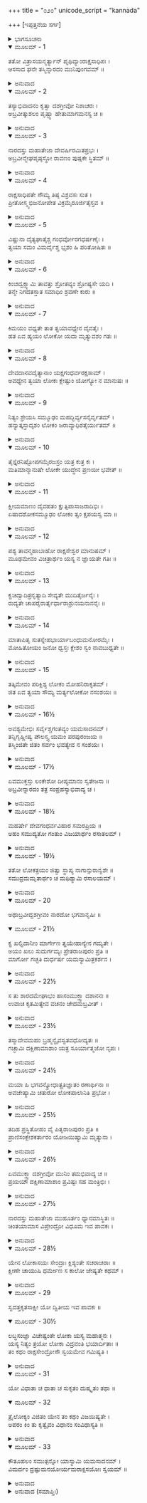 +++
title = "೦೨೦"
unicode_script = "kannada"

+++
[ಇಪ್ಪತ್ತನೆಯ ಸರ್ಗ]



<details><summary>ಭಾಗಸೂಚನಾ</summary>

ರಾವಣನಿಗೆ ನಾರದರಿಂದ ಸಮಾಧಾನದ ಮಾತು, ನಾರದರ ಸಲಹೆಯಂತೆ ಯಮನೊಡನೆ ಯುದ್ಧ ಮಾಡಲು ಯಮಲೋಕಕ್ಕೆ ರಾವಣನ ಪ್ರಯಾಣ
</details>

<details open><summary>ಮೂಲಮ್ - 1</summary>

ತತೋ ವಿತ್ರಾಸಯನ್ಮರ್ತ್ಯಾನ್ ಪೃಥಿವ್ಯಾಂರಾಕ್ಷಸಾಧಿಪಃ ।  
ಆಸಸಾದ  ಘನೇ   ತಸ್ಮಿನ್ನಾರದಂ ಮುನಿಪುಂಗವಮ್ ॥
</details>

<details><summary>ಅನುವಾದ</summary>

(ಅಗಸ್ತ್ಯರು ಹೇಳುತ್ತಾರೆ - ರಘುನಂದನ!) ಬಳಿಕ ರಾಕ್ಷಸ ರಾಜ ರಾವಣನು ಮನುಷ್ಯರನ್ನು ಹೆದರಿಸುತ್ತಾ ಪೃಥಿವಿಯಲ್ಲಿ ಸಂಚರಿಸತೊಡಗಿದನು. ಒಂದು ದಿನ ಪುಷ್ಪಕ ವಿಮಾನದಲ್ಲಿ ಹೋಗುತ್ತಿರುವಾಗ ಮೋಡಗಳ ನಡುವೆ ಮುನಿಶ್ರೇಷ್ಠ ನಾರದರು ಸಿಕ್ಕಿದರು.॥1॥
</details>

<details open><summary>ಮೂಲಮ್ - 2</summary>

ತಸ್ಯಾಭಿವಾದನಂ ಕೃತ್ವಾ ದಶಗ್ರೀವೋ ನಿಶಾಚರಃ ।  
ಅಬ್ರವೀತ್ಕುಶಲಂ ಪೃಷ್ಟ್ವಾ ಹೇತುಮಾಗಮನಸ್ಯ  ಚ ॥
</details>

<details><summary>ಅನುವಾದ</summary>

ನಿಶಾಚರ ದಶಗ್ರೀವನು ಅವರನ್ನು ವಂದಿಸಿ, ಕ್ಷೇಮ-ಸಮಾಚಾರ ಮಾತನಾಡುತ್ತಾ, ಅವರ ಆಗಮನದ ಕಾರಣವನ್ನು ಕೇಳಿದನು.॥2॥
</details>

<details open><summary>ಮೂಲಮ್ - 3</summary>

ನಾರದಸ್ತು  ಮಹಾತೇಜಾ  ದೇವರ್ಷಿರಮಿತಪ್ರಭಃ ।  
ಅಬ್ರವೀನ್ಮೇಘಪೃಷ್ಠಸ್ಥೋ ರಾವಣಂ ಪುಷ್ಪಕೇ ಸ್ಥಿತಮ್ ॥
</details>

<details><summary>ಅನುವಾದ</summary>

ಆಗ ಮೋಡಗಳಲ್ಲಿ ನಿಂತಿರುವ ಅಮಿತ ಕಾಂತಿವಂತ ಮಹಾತೇಜಸ್ವೀ ದೇವರ್ಷಿ ನಾರದರು ಪುಷ್ಪಕ ವಿಮಾನದಲ್ಲಿ ಕುಳಿತಿರುವ ರಾವಣನಲ್ಲಿ ಹೇಳಿದರು.॥3॥
</details>

<details open><summary>ಮೂಲಮ್ - 4</summary>

ರಾಕ್ಷಸಾಧಿಪತೇ ಸೌಮ್ಯ ತಿಷ್ಠ  ವಿಶ್ರವಸಃ  ಸುತ ।  
ಪ್ರೀತೋಸ್ಮ್ಯಭಿಜನೋಪೇತ ವಿಕ್ರಮೈರೂರ್ಜಿತೈಸ್ತವ ॥
</details>

<details><summary>ಅನುವಾದ</summary>

ಉತ್ತಮ ಕುಲೋತ್ಪನ್ನ ವಿಶ್ರವಣಕುಮಾರ ರಾಕ್ಷಸರಾಜ ರಾವಣ! ಸೌಮ್ಯ! ನಿಲ್ಲು. ನಾನು ನಿನ್ನ ಬೆಳೆದಿರುವ ಬಲ-ವಿಕ್ರಮದಿಂದ ಬಹಳ ಪ್ರಸನ್ನನಾಗಿದ್ದೇನೆ.॥4॥
</details>

<details open><summary>ಮೂಲಮ್ - 5</summary>

ವಿಷ್ಣುನಾ   ದೈತ್ಯಘಾತೈಶ್ಚ   ಗಂಧರ್ವೋರಗಧರ್ಷಣೈಃ ।  
ತ್ವಯಾ ಸಮಂ  ವಿಮರ್ದೈಶ್ಚ ಭೃಶಂ  ಹಿ ಪರಿತೋಷಿತಃ ॥
</details>

<details><summary>ಅನುವಾದ</summary>

ದೈತ್ಯರ ವಿನಾಶ ಮಾಡುವ ಅನೇಕ ಸಂಗ್ರಾಮ ಮಾಡಿದ ಭಗವಾನ್ ವಿಷ್ಣುವಿನ ಕುರಿತು ಹಾಗೂ ಗಂಧರ್ವ, ನಾಗ ಗಳನ್ನು ಪದದಲಿತ ಮಾಡುವ ಯುದ್ಧಗಳಿಂದ ನೀನು ನನ್ನನ್ನು ಸಮಾನವಾಗಿ ಸಂತುಷ್ಟಗೊಳಿಸಿದೆ.॥5॥
</details>

<details open><summary>ಮೂಲಮ್ - 6</summary>

ಕಿಂಚಿದ್ವಕ್ಷ್ಯಾಮಿ ತಾವತ್ತು ಶ್ರೋತವ್ಯಂ ಶ್ರೋಷ್ಯಸೇ ಯದಿ ।  
ತನ್ಮೇ ನಿಗದತಸ್ತಾತ ಸಮಾಧಿಂ ಶ್ರವಣೇ ಕುರು ॥
</details>

<details><summary>ಅನುವಾದ</summary>

ಈಗ ನೀನು ಕೇಳುವೆಯಾದರೆ ನಾನು ನಿನ್ನಲ್ಲಿ ಯೋಗ್ಯ ಮಾತನ್ನು ಹೇಳುವೆನು. ಅಯ್ಯಾ! ನಾನಾಡಿದ ಮಾತನ್ನು ಕೇಳಲು ನೀನು ಏಕಾಗ್ರಚಿತ್ತನಾಗು.॥6॥
</details>

<details open><summary>ಮೂಲಮ್ - 7</summary>

ಕಿಮಯಂ  ವಧ್ಯತೇ ತಾತ  ತ್ವಯಾವಧ್ಯೇನ  ದೈವತೈಃ ।  
ಹತ ಏವ ಹ್ಯಯಂ ಲೋಕೋ ಯದಾ ಮೃತ್ಯುವಶಂ ಗತಃ ॥
</details>

<details><summary>ಅನುವಾದ</summary>

ಅಯ್ಯಾ! ನೀನು ದೇವತೆಗಳಿಗೂ ಅವಧ್ಯನಾಗಿ ಈ ಭೂಲೋಕ ನಿವಾಸಿಗಳನ್ನು ಏಕೆ ವಧಿಸುತ್ತಿರುವೆ? ಇಲ್ಲಿಯ ಪ್ರಾಣಿಗಳು ಮೃತ್ಯುವಿಗೆ ಅಧೀನವಾದ ಕಾರಣ ಸ್ವತಃ ಸಾಯುವವರೇ. ಹಾಗಿರುವಾಗ ನೀನು ಸತ್ತಿರುವವರನ್ನು ಏಕೆ ಕೊಲ್ಲುತ್ತೀಯೇ.॥7॥
</details>

<details open><summary>ಮೂಲಮ್ - 8</summary>

ದೇವದಾನವದೈತ್ಯಾನಾಂ ಯಕ್ಷಗಂಧರ್ವರಕ್ಷಸಾಮ್ ।  
ಅವಧ್ಯೇನ ತ್ವಯಾ ಲೋಕಃ ಕ್ಲೇಷ್ಟುಂ ಯೋಗ್ಯೋ ನ ಮಾನುಷಃ ॥
</details>

<details><summary>ಅನುವಾದ</summary>

ದೇವತಾ, ದಾನವ, ದೈತ್ಯ, ಯಕ್ಷ, ಗಂಧರ್ವ, ರಾಕ್ಷಸರೂ ಕೂಡ ಯಾರನ್ನು ಕೊಲ್ಲಲಾರರೋ ಅಂತಹ ವಿಖ್ಯಾತ ವೀರನಾಗಿಯೂ ನೀನು ಈ ಮನುಷ್ಯರಿಗೆ ಏಕೆ ಕಷ್ಟ ಕೊಡುತ್ತಿರುವೆ. ಇದು ಯೋಗ್ಯವಲ್ಲ.॥8॥
</details>

<details open><summary>ಮೂಲಮ್ - 9</summary>

ನಿತ್ಯಂ ಶ್ರೇಯಸಿ ಸಮ್ಮೂಢಂ ಮಹದ್ಭಿರ್ವ್ಯಸನೈರ್ವೃತಮ್ ।  
ಹನ್ಯಾತ್ಕಸ್ತಾದೃಶಂ ಲೋಕಂ ಜರಾವ್ಯಾಧಿಶತೈರ್ಯುತಮ್ ॥
</details>

<details><summary>ಅನುವಾದ</summary>

ಯಾರು ಸದಾ ತನ್ನ ಶ್ರೇಯಸ್ಸಿನ ಸಾಧನೆಯಲ್ಲಿ ಮೂಢರೋ, ದೊಡ್ಡ-ದೊಡ್ಡ ವಿಪತ್ತುಗಳಲ್ಲಿ ಮುಳುಗಿರುವರೋ, ವೃದ್ಧಾಪ್ಯ ಮತ್ತು ನೂರಾರು ರೋಗಗಳಿಂದ ಕೂಡಿರುವರೋ, ಅಂತಹ ಜನರನ್ನು ಯಾವುದೇ ವೀರ ಪುರುಷನು ಹೇಗೆ ಕೊಲ್ಲಬಲ್ಲನು.॥9॥
</details>

<details open><summary>ಮೂಲಮ್ - 10</summary>

ತೈಸ್ತೈರನಿಷ್ಟೋಪಗಮೈರಜಸ್ರಂ ಯತ್ರ ಕುತ್ರ ಕಃ ।  
ಮತಿಮಾನ್ಮಾನುಷೇ ಲೋಕೇ ಯುದ್ಧೇನ ಪ್ರಣಯೀ ಭವೇತ್ ॥
</details>

<details><summary>ಅನುವಾದ</summary>

ನಾನಾ ಪ್ರಕಾರದ ಅನಿಷ್ಟಗಳಿಂದ ಎಲ್ಲೆಲ್ಲೂ ಪೀಡಿತವಾದ ಮನುಷ್ಯಲೋಕಕ್ಕೆ ಬಂದು ಯಾವ ಬುದ್ಧಿವಂತ ವೀರ ಪುರುಷನು ಯುದ್ಧದ ಮೂಲಕ ಮನುಷ್ಯರನ್ನು ವಧಿಸಬಲ್ಲನು.॥10॥
</details>

<details open><summary>ಮೂಲಮ್ - 11</summary>

ಕ್ಷೀಯಮಾಣಂ ದೈವಹತಂ ಕ್ಷುತ್ಪಿಪಾಸಾಜರಾದಿಭಿಃ ।  
ಏಷಾದಶೋಕಸಮ್ಮೂಢಂ ಲೋಕಂ ತ್ವಂ ಕ್ಷಪಯಸ್ವ ಮಾ ॥
</details>

<details><summary>ಅನುವಾದ</summary>

ಈ ಲೋಕವಾದರೋ ಹಸಿವು, ತೃಷೆ, ಜರಾದಿಗಳಿಂದ ಕ್ಷೀಣ ವಾಗುತ್ತಾ ಇದೆ. ವಿಷಾದ ಮತ್ತು ಶೋಕದಲ್ಲಿ ಮುಳುಗಿ ತನ್ನ ವಿವೇಕ ಶಕ್ತಿಯನ್ನು ಕಳೆದುಕೊಂಡಿದೆ. ದೈವಹತವಾದ ಈ ಮರ್ತ್ಯಲೋಕವನ್ನು ನೀನು ನಾಶಮಾಡಬೇಡ.॥11॥
</details>

<details open><summary>ಮೂಲಮ್ - 12</summary>

ಪಶ್ಯ ತಾವನ್ಮಹಾಬಾಹೋ ರಾಕ್ಷಸೇಶ್ವರ ಮಾನುಷಮ್ ।  
ಮೂಢಮೇವಂ ವಿಚಿತ್ರಾರ್ಥಂ ಯಸ್ಯ ನ ಜ್ಞಾಯತೇ ಗತಿಃ ॥
</details>

<details><summary>ಅನುವಾದ</summary>

ಮಹಾಬಾಹು ರಾಕ್ಷಸೇಶ್ವರ! ಈ ಮನುಷ್ಯಲೋಕ ಜ್ಞಾನ ಶೂನ್ಯವಾಗಿ ಮೂಢವಾಗಿದ್ದರೂ ನಾನಾ ಪ್ರಕಾರದ ಕ್ಷುದ್ರ ಪುರುಷಾರ್ಥಗಳಲ್ಲಿ ಆಸಕ್ತವಾಗಿದೆ ಎಂಬುದನ್ನು ನೋಡು. ಇವರಿಗೆ ಯಾವಾಗ ಸುಖ-ದುಃಖಗಳು ಬರುವವು ಎಂಬುದೂ ತಿಳಿಯದು.॥12॥
</details>

<details open><summary>ಮೂಲಮ್ - 13</summary>

ಕ್ವಚಿದ್ವಾದಿತ್ರನೃತ್ಯಾದಿ ಸೇವ್ಯತೇ ಮುದಿತೈರ್ಜನೈಃ ।  
ರುದ್ಯತೇ ಚಾಪರೈರಾರ್ತೈರ್ಧಾರಾಶ್ರುನಯನಾನನೈಃ ॥
</details>

<details><summary>ಅನುವಾದ</summary>

ಇಲ್ಲಿ ಕೆಲವು ಮನುಷ್ಯರು ಹಾಡು-ಕುಣಿತದಲ್ಲಿ ಆನಂದಮಗ್ನರಾಗಿದ್ದಾರೆ, ಅದರಿಂದ ಮನೋರಂಜನೆ ಪಡೆಯುತ್ತಿದ್ದಾರೆ. ಇನ್ನೂ ಕೆಲವರು ದುಃಖದಿಂದ ಪೀಡಿತರಾಗಿ ಕಣ್ಣೀರು ಸುರಿಸುತ್ತಾ ಅಳುತ್ತಿದ್ದಾರೆ.॥13॥
</details>

<details open><summary>ಮೂಲಮ್ - 14</summary>

ಮಾತಾಪಿತೃ ಸುತಸ್ನೇಹಭಾರ್ಯಾಬಂಧುಮನೋರಮೈಃ ।  
ಮೋಹಿತೋಯಂ ಜನೋ ಧ್ವಸ್ತಃ ಕ್ಲೇಶಂ ಸ್ವಂ  ನಾವಬುಧ್ಯತೇ ॥
</details>

<details><summary>ಅನುವಾದ</summary>

ತಂದೆ-ತಾಯಿ, ಪತ್ನೀ-ಪುತ್ರರು, ಬಂಧುಗಳ ಸಂಬಂಧದಲ್ಲಿ ಮೋಹಗ್ರಸ್ತವಾದ ಮನುಷ್ಯಲೋಕ ಪಾರಮಾರ್ಥದಿಂದ ಭ್ರಷ್ಟವಾಗುತ್ತಾ ಇದೆ. ಇವರಿಗೆ ತಮ್ಮ ಬಂಧನದಿಂದ ಉಂಟಾದ ಕ್ಲೇಶಗಳ ಅನುಭವವೂ ಆಗುವುದಿಲ್ಲ.॥14॥
</details>

<details open><summary>ಮೂಲಮ್ - 15</summary>

ತತ್ಕಿಮೇವಂ ಪರಿಕ್ಲಿಶ್ಯ ಲೋಕಂ  ಮೋಹನಿರಾಕೃತಮ್ ।  
ಜಿತ ಏವ ತ್ವಯಾ ಸೌಮ್ಯ ಮರ್ತ್ಯಲೋಕೋ ನಸಂಶಯಃ ॥
</details>

<details><summary>ಅನುವಾದ</summary>

ಹೀಗೆ ಮೋಹ, ಅಜ್ಞಾನದಿಂದಾಗಿ ಪರಮ ಪುರುಷಾರ್ಥದಿಂದ ವಂಚಿತವಾದ ಈ ಮನುಷ್ಯ ಲೋಕಕ್ಕೆ ಕಷ್ಟಕೊಟ್ಟು ನಿನಗೇನು ಸಿಗುವುದು? ಸೌಮ್ಯ! ನೀನು ಮನುಷ್ಯ ಲೋಕವನ್ನು ಗೆದ್ದುಕೊಂಡಿರುವುದರಲ್ಲಿ ಸಂಶಯವೇ ಇಲ್ಲ.॥15॥
</details>

<details open><summary>ಮೂಲಮ್ - 16½</summary>

ಅವಶ್ಯಮೇಭಿಃ ಸರ್ವೈಶ್ಚಗಂತವ್ಯಂ ಯಮಸಾದನಮ್ ।  
ತನ್ನಿಗೃಹ್ಣೀಷ್ವ ಪೌಲಸ್ತ್ಯ ಯಮಂ ಪರಪುರಂಜಯ ॥  
ತಸ್ಮಿಂಜಿತೇ ಜಿತಂ ಸರ್ವಂ ಭವತ್ಯೇವ ನ ಸಂಶಯಃ ।
</details>

<details><summary>ಅನುವಾದ</summary>

ಪರಪುರಂಜಯನೇ! ಈ ಮನುಷ್ಯಲೋಕವು ಅವಶ್ಯವಾಗಿ ಯಮಲೋಕಕ್ಕೆ ಹೋಗಬೇಕಾಗುತ್ತದೆ. ಆದ್ದರಿಂದ ಶಕ್ತಿಯಿದ್ದರೆ ನೀನು ಯಮರಾಜನನ್ನು ಗೆದ್ದುಕೋ. ಅವನನ್ನು ಗೆದ್ದರೆ ನೀನು ಎಲ್ಲರನ್ನು ಗೆದ್ದಂತೆ, ಇದರಲ್ಲಿ ಸಂಶಯವೇ ಇಲ್ಲ.॥16½॥
</details>

<details open><summary>ಮೂಲಮ್ - 17½</summary>

ಏವಮುಕ್ತಸ್ತು  ಲಂಕೇಶೋ  ದೀಪ್ಯಮಾನಂ ಸ್ವತೇಜಸಾ ॥  
ಅಬ್ರವೀನ್ನಾರದಂ ತತ್ರ  ಸಂಪ್ರಹಸ್ಯಾಭಿವಾದ್ಯ  ಚ ।
</details>

<details><summary>ಅನುವಾದ</summary>

ನಾರದರು ಹೀಗೆ ಹೇಳಿದಾಗ ಲಂಕಾಧಿಪತಿ ರಾವಣನು ತನ್ನ ತೇಜದಿಂದ ಉದ್ದಿಪ್ತನಾದ ದೇವಋಷಿಗೆ ಪ್ರಣಾಮ ಮಾಡಿ ನಗುತ್ತಾ ಹೇಳಿದನು.॥17½॥
</details>

<details open><summary>ಮೂಲಮ್ - 18½</summary>

ಮಹರ್ಷೇ    ದೇವಗಂಧರ್ವವಿಹಾರ  ಸಮರಪ್ರಿಯ ॥  
ಅಹಂ ಸಮುದ್ಯತೋ ಗಂತುಂ ವಿಜಯಾರ್ಥಂ ರಸಾತಲಮ್ ।
</details>

<details><summary>ಅನುವಾದ</summary>

ಮಹರ್ಷಿಯೇ! ನೀವು ದೇವ, ಗಂಧರ್ವ ಲೋಕಗಳಲ್ಲಿ ಸಂಚರಿಸುವವರು. ಯುದ್ಧದ ದೃಶ್ಯವನ್ನು ನೋಡುವುದು ನಿಮಗೆ ಪ್ರಿಯವಾಗಿದೆ. ನಾನೀಗ ರಸಾತಳಕ್ಕೆ ದಿಗ್ವಿಜಯಕ್ಕಾಗಿ ಹೊರಟಿರುವೆನು.॥18½॥
</details>

<details open><summary>ಮೂಲಮ್ - 19½</summary>

ತತೋ ಲೋಕತ್ರಯಂ ಜಿತ್ವಾ ಸ್ಥಾಪ್ಯ ನಾಗಾನ್ಸುರಾನ್ವಶೇ ॥  
ಸಮುದ್ರಮಮೃತಾರ್ಥಂ ಚ ಮಥಿಶ್ಯಾಮಿ ರಸಾಲಯಮ್ ।
</details>

<details><summary>ಅನುವಾದ</summary>

ಮತ್ತೆ ಮೂರು ಲೋಕಗಳನ್ನು ಗೆದ್ದು ನಾಗ ಮತ್ತು ದೇವತೆಗಳನ್ನು ವಶಪಡಿಸಿಕೊಂಡು ಅಮೃತ ಪ್ರಾಪ್ತಿಗಾಗಿ ರಸನಿಧಿ ಸಮುದ್ರವನ್ನು ಮಂಥನ ಮಾಡುವೆನು.॥19½॥
</details>

<details open><summary>ಮೂಲಮ್ - 20</summary>

ಅಥಾಬ್ರವೀದ್ದಶಗ್ರೀವಂ   ನಾರದೋ   ಭಗವಾನೃಷಿಃ ॥
</details>

<details open><summary>ಮೂಲಮ್ - 21½</summary>

ಕ್ವ ಖಲ್ವಿದಾನೀಂ ಮಾರ್ಗೇಣ ತ್ವಯೇಹಾನ್ಯೇನ ಗಮ್ಯತೇ ।  
ಅಯಂ ಖಲು ಸುದುರ್ಗಮ್ಯಃ ಪ್ರೇತರಾಜಪುರಂ  ಪ್ರತಿ ॥  
ಮಾರ್ಗೋ ಗಚ್ಛತಿ ದುರ್ಧರ್ಷ ಯಮಸ್ಯಾಮಿತ್ರಕರ್ಶನ ।
</details>

<details><summary>ಅನುವಾದ</summary>

ಇದನ್ನು ಕೇಳಿ ನಾರದರು ಹೇಳಿದರು - ಶತ್ರುಸೂದನ ! ನೀನು ರಸಾತಲಕ್ಕೆ ಹೋಗಬೇಕೆಂದಿದ್ದರೆ ಈಗ ಆ ಮಾರ್ಗ ವನ್ನು ಬಿಟ್ಟು ಬೇರೆ ದಾರಿಯಿಂದ ಎಲ್ಲಿಗೆ ಹೋಗುತ್ತಿರುವೆ? ದುರ್ಧರ್ಷವೀರನೇ! ರಸಾತಲದ ಮಾರ್ಗವು ಅತ್ಯಂತ ದುರ್ಗಮವಾಗಿದ್ದು, ಅದು ಯಮಲೋಕವಾಗಿಯೇ ಹೋಗುತ್ತದೆ.॥20-21½॥
</details>

<details open><summary>ಮೂಲಮ್ - 22½</summary>

ಸ ತು ಶಾರದಮೇಘಾಭಂ ಹಾಸಂಮುಕ್ತ್ವಾ ದಶಾನನಃ ॥  
ಉವಾಚ  ಕೃತಮಿತ್ಯೇವ   ವಚನಂ  ಚೇದಮಬ್ರವೀತ್ ।
</details>

<details><summary>ಅನುವಾದ</summary>

ನಾರದರು ಹೀಗೆ ಹೇಳಿದಾಗ ದಶಮುಖ ರಾವಣನು ಶರದ್ಋತುವಿನ ಮೋಡಗಳಂತೆ ಉಜ್ವಲವಾದ ನಗುವನ್ನು ಚೆಲ್ಲಿ ಹೇಳಿದನು - ದೇವಋಷಿಗಳೇ! ನಾನು ನಿಮ್ಮ ಮಾತನ್ನು ಒಪ್ಪಿಕೊಂಡೆ ಎನ್ನುತ್ತಾ ಮುಂದರಿಸಿದನು.॥22½॥
</details>

<details open><summary>ಮೂಲಮ್ - 23½</summary>

ತಸ್ಮಾದೇವಮಹಂ     ಬ್ರಹ್ಮನ್ವೈವಸ್ವತವಧೋದ್ಯತಃ ॥  
ಗಚ್ಛಾಮಿ ದಕ್ಷಿಣಾಮಾಶಾಂ ಯತ್ರ ಸೂರ್ಯಾತ್ಮಜೋ ನೃಪಃ ।
</details>

<details><summary>ಅನುವಾದ</summary>

ಬ್ರಹ್ಮನ್! ಈಗ ಯಮರಾಜನನ್ನು ವಧಿಸಲು ನಾನು ಸೂರ್ಯಪುತ್ರ ಯಮರಾಜ ವಾಸಿಸುವ ದಕ್ಷಿಣ ದಿಕ್ಕಿಗೆ ಹೋಗುತ್ತೇನೆ.॥23½॥
</details>

<details open><summary>ಮೂಲಮ್ - 24½</summary>

ಮಯಾ ಹಿ ಭಗವನ್ಕ್ರೋಧಾತ್ಪ್ರತಿಜ್ಞಾತಂ ರಣಾರ್ಥಿನಾ ॥  
ಅವಜೇಷ್ಯಾಮಿ ಚತುರೋ ಲೋಕಪಾಲಾನಿತಿ ಪ್ರಭೋ ।
</details>

<details><summary>ಅನುವಾದ</summary>

ಸ್ವಾಮಿ! ಪೂಜ್ಯರೇ! ನಾನು ಯುದ್ಧದ ಇಚ್ಛೆಯಿಂದ ನಾಲ್ಕೂ ಲೋಕಪಾಲಕರನ್ನು ಸೋಲಿಸುವೆನು ಎಂದು ಕ್ರೋಧದಿಂದ ಪ್ರತಿಜ್ಞೆ ಮಾಡಿರುವೆನು.॥24½॥
</details>

<details open><summary>ಮೂಲಮ್ - 25½</summary>

ತದಿಹ ಪ್ರಸ್ಥಿತೋಹಂ ವೈ  ಪಿತೃರಾಜಪುರಂ  ಪ್ರತಿ ॥  
ಪ್ರಾಣಿಸಂಕ್ಲೇಶಕರ್ತಾರಂ ಯೋಜಯಿಷ್ಯಾಮಿ ಮೃತ್ಯುನಾ ।
</details>

<details><summary>ಅನುವಾದ</summary>

ಆದ್ದರಿಂದ ನಾನು ಇಲ್ಲಿಂದ ಹೊರಡುವೆನು. ಜಗತ್ತಿನ ಪ್ರಾಣಿಗಳಿಗೆ ಮೃತ್ಯುವಿನ ಕಷ್ಟ ಕೊಡುವ ಸೂರ್ಯಪುತ್ರ ಸ್ವತಃ ಯಮನನ್ನೇ ಮೃತ್ಯುಮುಖವಾಗಿಸುವೆನು.॥25½॥
</details>

<details open><summary>ಮೂಲಮ್ - 26½</summary>

ಏವಮುಕ್ತ್ವಾ ದಶಗ್ರೀವೋ ಮುನಿಂ ತಮಭಿವಾದ್ಯ ಚ ॥  
ಪ್ರಯಯೌ ದಕ್ಷಿಣಾಮಾಶಾಂ ಪ್ರವಿಷ್ಟಃ ಸಹ ಮಂತ್ರಿಭಿಃ ।
</details>

<details><summary>ಅನುವಾದ</summary>

ಹೀಗೆ ಹೇಳಿ ದಶಗ್ರೀವನು ಮುನಿಗೆ ವಂದಿಸಿ ಮಂತ್ರಿಗಳೊಂದಿಗೆ ದಕ್ಷಿಣ ದಿಕ್ಕಿನ ಕಡೆಗೆ ತೆರಳಿದನು.॥26½॥
</details>

<details open><summary>ಮೂಲಮ್ - 27½</summary>

ನಾರದಸ್ತು ಮಹಾತೇಜಾ ಮುಹೂರ್ತಂ  ಧ್ಯಾನಮಾಸ್ಥಿತಃ ॥  
ಚಿಂತಯಾಮಾಸ ವಿಪ್ರೇಂದ್ರೋ ವಿಧೂಮ ಇವ ಪಾವಕಃ ।
</details>

<details><summary>ಅನುವಾದ</summary>

ಅವನು ಹೊರಟುಹೋದ ಬಳಿಕ ಹೊಗೆಯಿಲ್ಲದ ಅಗ್ನಿಯಂತೆ ಮಹಾ ತೇಜಸ್ವೀ ವಿಪ್ರ ನಾರದರು ಎರಡು ಗಳಿಗೆ ಧ್ಯಾನಸ್ಥರಾಗಿ ಹೀಗೆ ಯೋಚಿಸತೊಡಗಿದರು.॥27½॥
</details>

<details open><summary>ಮೂಲಮ್ - 28½</summary>

ಯೇನ ಲೋಕಾಸಯಃ ಸೇಂದ್ರಾಃ ಕ್ಲಿಶ್ಯಂತೇ ಸಚರಾಚರಾಃ ॥  
ಕ್ಷೀಣೇ ಚಾಯುಷಿ ಧರ್ಮೇಣ ಸ ಕಾಲೋ ಜೇಷ್ಯತೇ ಕಥಮ್ ।
</details>

<details><summary>ಅನುವಾದ</summary>

ಆಯುಸ್ಸು ಮುಗಿದಾಗ ಯಾರಿಂದ ಧರ್ಮಪೂರ್ವಕ ಇಂದ್ರಸಹಿತ ಮೂರು ಲೋಕಗಳ ಚರಾಚರ ಪ್ರಾಣಿಗಳನ್ನು ಕಷ್ಟದಲ್ಲಿ ಕೆಡಹುವ, ಕ್ಲೇಶದಲ್ಲಿ ಹಾಕುವ ಆ ಯಮರಾಜ ಈ ರಾವಣ ನಿಂದ ಹೇಗೆ ಗೆಲ್ಲಲ್ಪಡುತ್ತಾನೆ.॥28½॥
</details>

<details open><summary>ಮೂಲಮ್ - 29</summary>

ಸ್ವದತ್ತಕೃತಸಾಕ್ಷೀ  ಯೋ  ದ್ವಿತೀಯ   ಇವ   ಪಾವಕಃ ॥
</details>

<details open><summary>ಮೂಲಮ್ - 30½</summary>

ಲಬ್ಧಸಂಜ್ಞಾ ವಿಚೇಷ್ಟಂತೇ ಲೋಕಾ ಯಸ್ಯ ಮಹಾತ್ಮನಃ ।  
ಯಸ್ಯ ನಿತ್ಯಂ ತ್ರಯೋ ಲೋಕಾ ವಿದ್ರವಂತಿ ಭಯಾರ್ದಿತಾಃ ॥  
ತಂ ಕಥಂ ರಾಕ್ಷಸೇಂದ್ರೋಸೌ ಸ್ವಯಮೇವ ಗಮಿಷ್ಯತಿ ।
</details>

<details><summary>ಅನುವಾದ</summary>

ಯಾರು ಜೀವಿಗಳ ದಾನ ಮತ್ತು ಕರ್ಮಸಾಕ್ಷಿಯಾಗಿದ್ದಾನೋ, ಯಾರು ಮತ್ತೊಬ್ಬ ಅಗ್ನಿಯಂತೆ ತೇಜಸ್ವಿಯಾಗಿದ್ದಾನೋ, ಯಾವ ಮಹಾತ್ಮನಿಂದ ಚೈತನ್ಯ ಪಡೆದು ಎಲ್ಲ ಜೀವಿಗಳು ನಾನಾ ರೀತಿಯ ಚೇಷ್ಟೆ ಗಳನ್ನು ಮಾಡುವರೋ, ಯಾರ ಭಯದಿಂದ ಪೀಡಿತರಾಗಿ ತ್ರಿಲೋಕದ ಪ್ರಾಣಿಗಳು ದೂರ ಓಡುತ್ತಾರೋ, ಅವನ  ಬಳಿಗೆ ಈ ರಾಕ್ಷಸೇಶ್ವರ ಸ್ವತಃ ಹೇಗೆ ಹೋಗಬಲ್ಲನು.॥29-30½॥
</details>

<details open><summary>ಮೂಲಮ್ - 31</summary>

ಯೋ ವಿಧಾತಾ ಚ ಧಾತಾ ಚ ಸುಕೃತಂ ದುಷ್ಕೃತಂ ತಥಾ ॥
</details>

<details open><summary>ಮೂಲಮ್ - 32</summary>

ತ್ರೈಲೋಕ್ಯಂ ವಿಜಿತಂ ಯೇನ ತಂ ಕಥಂ ವಿಜಯಿಷ್ಯತೇ ।  
ಅಪರಂ ಕಿಂ  ತು  ಕೃತ್ವೈವಂ  ವಿಧಾನಂ  ಸಂವಿಧಾಸ್ಯತಿ ॥
</details>

<details><summary>ಅನುವಾದ</summary>

ತ್ರಿಲೋಕಗಳನ್ನು ಧರಿಸಿ ಪೋಷಿಸುವ, ಪಾಪ-ಪುಣ್ಯಗಳ ಫಲ ಕೊಡುವ, ಮೂರು ಲೋಕಗಳ ಮೇಲೆ ವಿಜಯ ಪಡೆದ ಆ ಕಾಲದೇವನನ್ನು ಈ ರಾಕ್ಷಸನು ಹೇಗೆ ಜಯಿಸಬಲ್ಲನು? ಕಾಲವೇ ಎಲ್ಲರ ಸಾಧನವಾಗಿದೆ. ಈ ರಾಕ್ಷಸನು ಕಾಲವನ್ನು ಬಿಟ್ಟು ಬೇರೆ ಯಾವ ಸಾಧನವನ್ನು ಗಳಿಸಿ ಆ ಕಾಲನ ಮೇಲೆ ಹೇಗೆ ವಿಜಯ ಪಡೆಯುವನು.॥31-32॥
</details>

<details open><summary>ಮೂಲಮ್ - 33</summary>

ಕೌತೂಹಲಂ ಸಮುತ್ಪನ್ನೋ ಯಾಸ್ಯಾಮಿ ಯಮಸಾದನಮ್ ।  
ವಿಮರ್ದಂ ದ್ರಷ್ಟುಮನಯೋರ್ಯಮರಾಕ್ಷಸಯೋಃ ಸ್ವಯಮ್ ॥
</details>

<details><summary>ಅನುವಾದ</summary>

ಈ ನನ್ನ ಮನಸ್ಸಿನಲ್ಲಿ ಕುತೂಹಲ ಉಂಟಾಗಿದೆ, ಆದ್ದರಿಂದ ಈ ಯಮರಾಜ ಮತ್ತು ರಾಕ್ಷಸರಾಜರ ಯುದ್ಧವನ್ನು ನೋಡಲು ನಾನೂ ಯಮಲೋಕಕ್ಕೆ ಹೋಗುವೆನು.॥33॥
</details>

<details><summary>ಅನುವಾದ (ಸಮಾಪ್ತಿಃ)</summary>

ಶ್ರೀವಾಲ್ಮೀಕಿ ವಿರಚಿತ ಆರ್ಷರಾಮಾಯಣ ಆದಿಕಾವ್ಯದ ಉತ್ತರ ಕಾಂಡದಲ್ಲಿ ಇಪ್ಪತ್ತನೆಯ ಸರ್ಗ ಪೂರ್ಣವಾಯಿತು. ॥20॥
</details>
